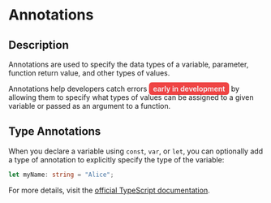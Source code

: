 # Annotations

## Description

Annotations are used to specify the data types of a variable, parameter, function return value, and other types of values. 

Annotations help developers catch errors <span style="background-color:#ef4444; color:#f3f4f6; padding:4px 8px; border-radius:6px; font-weight:600;"> early in development</span> by allowing them to specify what types of values can be assigned to a given variable or passed as an argument to a function.


## Type Annotations

When you declare a variable using `const`,  `var`, or `let`, you can optionally add a type of annotation to explicitly specify the type of the variable:

```ts
let myName: string = "Alice";
```

For more details, visit the [official TypeScript documentation](https://www.typescriptlang.org/docs/handbook/2/everyday-types.html#type-annotations).
